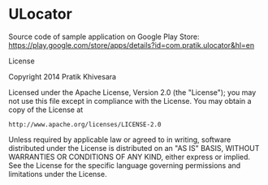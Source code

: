 ULocator
========
Source code of sample application on Google Play Store: https://play.google.com/store/apps/details?id=com.pratik.ulocator&hl=en


License

Copyright 2014 Pratik Khivesara

Licensed under the Apache License, Version 2.0 (the "License");
you may not use this file except in compliance with the License.
You may obtain a copy of the License at

    http://www.apache.org/licenses/LICENSE-2.0

Unless required by applicable law or agreed to in writing, software
distributed under the License is distributed on an "AS IS" BASIS,
WITHOUT WARRANTIES OR CONDITIONS OF ANY KIND, either express or implied.
See the License for the specific language governing permissions and
limitations under the License.
